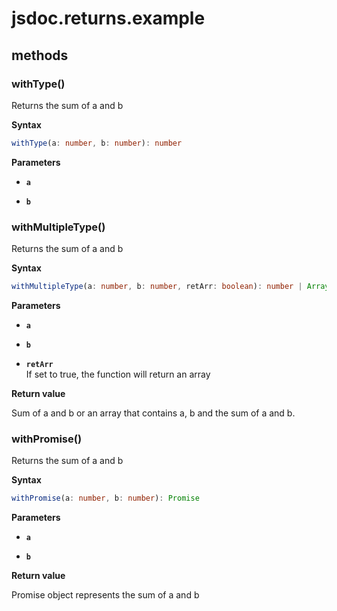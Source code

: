 # jsdoc.returns.example

## methods

### withType()

Returns the sum of a and b

**Syntax**

```ts
withType(a: number, b: number): number
```

**Parameters**

- **`a`**

- **`b`**

### withMultipleType()

Returns the sum of a and b

**Syntax**

```ts
withMultipleType(a: number, b: number, retArr: boolean): number | Array
```

**Parameters**

- **`a`**

- **`b`**

- **`retArr`**<br>
  If set to true, the function will return an array

**Return value**

Sum of a and b or an array that contains a, b and the sum of a and b.

### withPromise()

Returns the sum of a and b

**Syntax**

```ts
withPromise(a: number, b: number): Promise
```

**Parameters**

- **`a`**

- **`b`**

**Return value**

Promise object represents the sum of a and b

